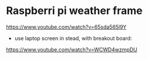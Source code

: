 # Raspberri pi weather frame

https://www.youtube.com/watch?v=65sda565l9Y

- use laptop screen in stead, with breakout board:

https://www.youtube.com/watch?v=WCWD4wzmpDU

